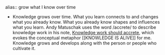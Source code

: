 alias:: grow what I know over time

- Knowledge grows over time. What you learn connects to and changes what you already know. What you already know shapes and influences what you learn. Andy Matuschak uses the word /accrete/ to describe knowledge work in his note, [Knowledge work should accrete](https://notes.andymatuschak.org/Knowledge_work_should_accrete), which evokes the conceptual metaphor [[KNOWLEDGE IS ALIVE]] for me. Knowledge grows and develops along with the person or people who cultivate it.